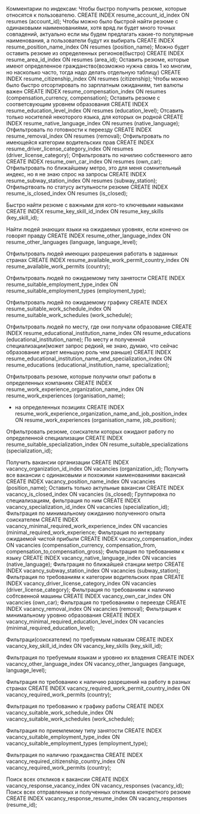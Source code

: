 Комментарии по индексам:
Чтобы быстро получить резюме, которые относятся к пользователю.
CREATE INDEX resume_account_id_index ON resumes (account_id); 
Чтобы можно было быстрой найти резюме с одинаковыми наименованиями, хотя вряд ли будет много точных совпадений, актуально если мы будем предлагать какие-то популярные наименования, а пользователи будут их выбирать
CREATE INDEX resume_position_name_index ON resumes (position_name);
Можно будет оставить резюме из определенных регионов(быстро)
CREATE INDEX resume_area_id_index ON resumes (area_id);
Оставить резюме, которые имеют определенное гражданство(возможно нужна связь 1 ко многим, но насколько часто, тогда надо делать отдельную таблицу)
CREATE INDEX resume_citizenship_index ON resumes (citizenship);
Чтобы можно было быстро отсортировать по зарплатным ожиданиям, тип валюты важен
CREATE INDEX resume_compensation_index ON resumes (compensation_currency, compensation);
Оставить резюме с соответсвующим уровнем образования
CREATE INDEX resume_education_level_index ON resumes (education_level);
Отсавить только носителей некоторого языка, для которых он родной
CREATE INDEX resume_native_language_index ON resumes (native_language);
Отфильтровать по готовности к переезду
CREATE INDEX resume_removal_index ON resumes (removal);
Отфильтровать по имеющейся категории водительских прав
CREATE INDEX resume_driver_license_category_index ON resumes (driver_license_category);
Отфильтровать по начилию собственного авто
CREATE INDEX resume_own_car_index ON resumes (own_car);
Отфильтровать по ближайшему метро, это для меня сомнительный индекс, но я не знаю спрос на запросы
CREATE INDEX resume_subway_station_index ON resumes (subway_station);
Отфильртвоать по статусу актульности резюме
CREATE INDEX resume_is_closed_index ON resumes (is_closed);

Быстро найти резюме с важными для кого-то ключевыми навыками
CREATE INDEX resume_key_skill_id_index ON resume_key_skills (key_skill_id);

Найти людей знающих языки на ожидаемых уровнях, если конечно он говорят правду
CREATE INDEX resume_other_language_index ON resume_other_languages (language, language_level);

Отфильтровать людей имеющих разрешения работать в заданных странах
CREATE INDEX resume_available_work_permit_country_index ON resume_available_work_permits (country);

Отфильтровать людей по ожидаемому типу занятости
CREATE INDEX resume_suitable_employment_type_index ON resume_suitable_employment_types (employment_type);

Отфильтровать людей по ожидаемому графику
CREATE INDEX resume_suitable_work_schedule_index ON resume_suitable_work_schedules (work_schedule);

Отфильтровать людей по месту, где они получали образование
CREATE INDEX resume_educational_institution_name_index ON resume_educations (educational_institution_name);
По месту и полученной специализации(может запрос редкий, не знаю, думаю, что сейчас образование играет меньшую роль чем раньше)
CREATE INDEX resume_educational_institution_name_and_specialization_index ON resume_educations (educational_institution_name, specialization);

Отфильтровать резюме, которые получили опыт работы в определенных компаниях
CREATE INDEX resume_work_experience_organization_name_index ON resume_work_experiences (organisation_name);
+ на определенных позициях
CREATE INDEX resume_work_experience_organization_name_and_job_position_index ON resume_work_experiences (organisation_name, job_position);

Отфильтровать резюме, соискатели которых ожидают работу по определенной специализации
CREATE INDEX resume_suitable_specialization_index ON resume_suitable_specializations (specialization_id);

Получить вакансии организации
CREATE INDEX vacancy_organization_id_index ON vacancies (organization_id);
Получить все вакансии с одинаковыми и похожими наименованиями вакансий
CREATE INDEX vacancy_position_name_index ON vacancies (position_name);
Оставить только актульные вакансии
CREATE INDEX vacancy_is_closed_index ON vacancies (is_closed);
Группировка по специализациям, фильтрация по ним
CREATE INDEX vacancy_specialization_id_index ON vacancies (specialization_id);
Фильтрация по минимальному ожиданию полученного опыта соискателем 
CREATE INDEX vacancy_minimal_required_work_experience_index ON vacancies (minimal_required_work_experience;
Фильтрация по интервалу ожидаемой чистой прибыли
CREATE INDEX vacancy_compensation_index ON vacancies (compensation_currency, compensation_from, compensation_to,compensation_gross);
Фильтрация по требованиям к языку
CREATE INDEX vacancy_native_language_index ON vacancies (native_language);
Фильтрация по ближайшей станции метро
CREATE INDEX vacancy_subway_station_index ON vacancies (subway_station);
Фильтрация по требованиям к категории водительских прав
CREATE INDEX vacancy_driver_license_category_index ON vacancies (driver_license_category);
Фильтрация по требованиям к наличию собтсвенной машины
CREATE INDEX vacancy_own_car_index ON vacancies (own_car);
Фильтрация по требованиям о переезде
CREATE INDEX vacancy_removal_index ON vacancies (removal);
Фильтрация к минимальному уровню образования
CREATE INDEX vacancy_minimal_required_education_level_index ON vacancies (minimal_required_education_level);

Фильтраци(соискателем) по требуемым навыкам
CREATE INDEX vacancy_key_skill_id_index ON vacancy_key_skills (key_skill_id);

Фильтрация по требуемым языкам и уровню их владения
CREATE INDEX vacancy_other_language_index ON vacancy_other_languages (language, language_level);

Фильтрация по требованию к наличию разрешений на работу в разных странах
CREATE INDEX vacancy_required_work_permit_country_index ON vacancy_required_work_permits (country);

Фильтрация по требованию к графику работы
CREATE INDEX vacancy_suitable_work_schedule_index ON vacancy_suitable_work_schedules (work_schedule);

Фильтрация по приемлемому типу занятости
CREATE INDEX vacancy_suitable_employment_type_index ON vacancy_suitable_employment_types (employment_type);

Фильтрация по наличию гражданства
CREATE INDEX vacancy_required_citizenship_country_index ON vacancy_required_work_permits (country);

Поиск всех откликов к вакансии
CREATE INDEX vacancy_response_vacancy_index ON vacancy_responses (vacancy_id);
Поиск всех отправленных и полученных откликов конкретного резюме
CREATE INDEX vacancy_response_resume_index ON vacancy_responses (resume_id);